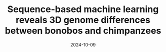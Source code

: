 ---
title: "Sequence-based machine learning reveals 3D genome differences between bonobos and chimpanzees"
citation: "Brand CM; Kuang S; Gilbertson EN; McArthur E; Pollard KS; **Webster TH**; Capra JA. 2024. Sequenced-based machine learning reveals 3D genome differences between bonobos and chimpanzees. *Genome Biology and Evolution* 16: evae210."
citation_id: 'brand_2024'
date: '2024-10-09'
timestamp: "2024"
image: '/static/img/pub/2023_brand.jpg'
# pmcid: preprint
biorxiv: '2023.10.26.564272'
link: 'https://doi.org/10.1093/gbe/evae210'
# preprint_altmetric: 
# altmetric: 
# code:
---